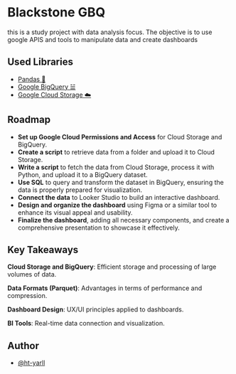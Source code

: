 
# Blackstone GBQ

this is a study project with data analysis focus. The objective is to use google APIS and tools to manipulate data and create dashboards

## Used Libraries

 - [Pandas 🐼](https://pandas.pydata.org/docs/reference/index.html)
 - [Google BigQuery ☱](https://cloud.google.com/bigquery/docs)
 - [Google Cloud Storage ☁️](https://cloud.google.com/storage/docs)


## Roadmap
- **Set up Google Cloud Permissions and Access** for Cloud Storage and BigQuery.
- **Create a script** to retrieve data from a folder and upload it to Cloud Storage.
- **Write a script** to fetch the data from Cloud Storage, process it with Python, and upload it to a BigQuery dataset.
- **Use SQL** to query and transform the dataset in BigQuery, ensuring the data is properly prepared for visualization.
- **Connect the data** to Looker Studio to build an interactive dashboard.
- **Design and organize the dashboard** using Figma or a similar tool to enhance its visual appeal and usability.
- **Finalize the dashboard**, adding all necessary components, and create a comprehensive presentation to showcase it effectively.


## Key Takeaways

**Cloud Storage and BigQuery**: Efficient storage and processing of large volumes of data.  

**Data Formats (Parquet)**: Advantages in terms of performance and compression.  

**Dashboard Design**: UX/UI principles applied to dashboards.  

**BI Tools**: Real-time data connection and visualization.

## Author
- [@ht-yarll](https://github.com/ht-yarll)

